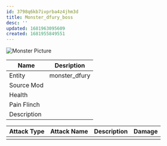 ```yaml
---
id: 3798q6kb7ivprba4z4jhm3d
title: Monster_dfury_boss
desc: ''
updated: 1681963095609
created: 1681955849551
---
```

![Monster Picture](assets/img/knight_fury_boss.png)

|Name  |Desription|
|------|-------------|
|Entity|monster_dfury|
|Source Mod||
|Health||
|Pain Flinch||
|Description||

|Attack Type|Attack Name|Description|Damage|
|-----------|-----------|-----------|------|
||||
